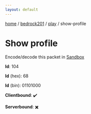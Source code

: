 ```yaml
---
layout: default
---
```


[home](/)  /  [bedrock201](/protocol/bedrock201)  /  [play](/protocol/bedrock201/play)  /  show-profile

# Show profile

Encode/decode this packet in [Sandbox](../../../sandbox/bedrock201#Play.ShowProfile)

**Id**: 104

**Id** (hex): 68

**Id** (bin): 01101000

**Clientbound**: ✔️

**Serverbound**: ✖️
